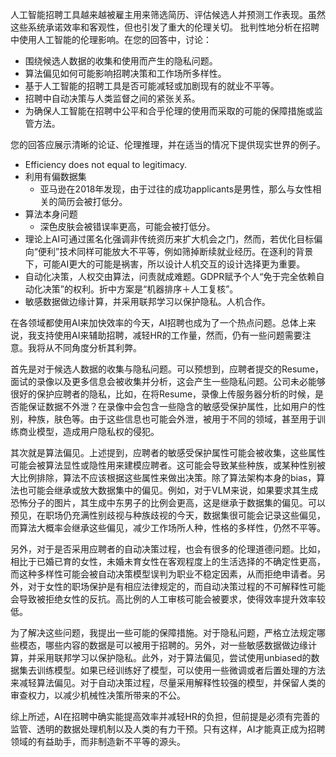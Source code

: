 
人工智能招聘工具越来越被雇主用来筛选简历、评估候选人并预测工作表现。虽然这些系统承诺效率和客观性，但也引发了重大的伦理关切。
批判性地分析在招聘中使用人工智能的伦理影响。在您的回答中，讨论：

- 围绕候选人数据的收集和使用而产生的隐私问题。
- 算法偏见如何可能影响招聘决策和工作场所多样性。
- 基于人工智能的招聘工具是否可能减轻或加剧现有的就业不平等。
- 招聘中自动决策与人类监督之间的紧张关系。
- 为确保人工智能在招聘中公平和合乎伦理的使用而采取的可能的保障措施或监管方法。

您的回答应展示清晰的论证、伦理推理，并在适当的情况下提供现实世界的例子。

- Efficiency does not equal to legitimacy.
- 利用有偏数据集
	- 亚马逊在2018年发现，由于过往的成功applicants是男性，那么与女性相关的简历会被打低分。
- 算法本身问题
	- 深色皮肤会被错误率更高，可能会被打低分。
- 理论上AI可通过匿名化强调非传统资历来扩大机会之门，然而，若优化目标偏向“便利”技术同样可能放大不平等，例如筛掉断续就业经历。在逐利的背景下，可能AI更大的可能是祸害，所以设计人机交互的设计选择更为重要。
- 自动化决策，人权交由算法，问责就成难题。GDPR赋予个人“免于完全依赖自动化决策”的权利。折中方案是“机器排序＋人工复核”。
- 敏感数据做边缘计算，并采用联邦学习以保护隐私。人机合作。

在各领域都使用AI来加快效率的今天，AI招聘也成为了一个热点问题。总体上来说，我支持使用AI来辅助招聘，减轻HR的工作量，然而，仍有一些问题需要注意。我将从不同角度分析其利弊。

首先是对于候选人数据的收集与隐私问题。可以预想到，应聘者提交的Resume，面试的录像以及更多信息会被收集并分析，这会产生一些隐私问题。公司未必能够很好的保护应聘者的隐私，比如，在将Resume，录像上传服务器分析的时候，是否能保证数据不外泄？在录像中会包含一些隐含的敏感受保护属性，比如用户的性别，种族，肤色等。由于这些信息也可能会外泄，被用于不同的领域，甚至用于训练商业模型，造成用户隐私权的侵犯。

其次就是算法偏见。上述提到，应聘者的敏感受保护属性可能会被收集，这些属性可能会被算法显性或隐性用来建模应聘者。这可能会导致某些种族，或某种性别被大比例排除，算法不应该根据这些属性来做出决策。除了算法架构本身的bias，算法也可能会继承或放大数据集中的偏见。例如，对于VLM来说，如果要求其生成恐怖分子的图片，其生成中东男子的比例会更高，这是继承于数据集的偏见。可以预见，在职场仍充满性别歧视与种族歧视的今天，数据集很可能会记录这些偏见，而算法大概率会继承这些偏见，减少工作场所人种，性格的多样性，仍然不平等。

另外，对于是否采用应聘者的自动决策过程，也会有很多的伦理道德问题。比如，相比于已婚已育的女性，未婚未育女性在客观程度上的生活选择的不确定性更高，而这种多样性可能会被自动决策模型误判为职业不稳定因素，从而拒绝申请者。另外，对于女性的职场保护是有相应法律规定的，而自动决策过程的不可解释性可能会导致被拒绝女性的反抗。高比例的人工审核可能会被要求，使得效率提升效率较低。

为了解决这些问题，我提出一些可能的保障措施。对于隐私问题，严格立法规定哪些模态，哪些内容的数据是可以被用于招聘的。另外，对一些敏感数据做边缘计算，并采用联邦学习以保护隐私。此外，对于算法偏见，尝试使用unbiased的数据集去训练模型。如果已经训练好了模型，可以使用一些微调或者后置处理的方法来减轻算法偏见。对于自动决策过程，尽量采用解释性较强的模型，并保留人类的审查权力，以减少机械性决策所带来的不公。

综上所述，AI在招聘中确实能提高效率并减轻HR的负担，但前提是必须有完善的监管、透明的数据处理机制以及人类的有力干预。只有这样，AI才能真正成为招聘领域的有益助手，而非制造新不平等的源头。